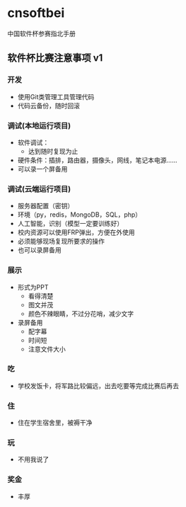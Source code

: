 # cnsoftbei
中国软件杯参赛指北手册

## 软件杯比赛注意事项 v1

### 开发

- 使用Git类管理工具管理代码
- 代码云备份，随时回滚

### 调试(本地运行项目)

- 软件调试：
  - 达到随时复现为止
- 硬件条件：插排，路由器，摄像头，网线，笔记本电源……
- 可以录一个屏备用

### 调试(云端运行项目)

- 服务器配置（密钥）
- 环境（py，redis，MongoDB，SQL，php）
- 人工智能，识别（模型一定要训练好）
- 校内资源可以使用FRP弹出，方便在外使用
- 必须能够现场复现所要求的操作
- 也可以录屏备用



### 展示

- 形式为PPT
  - 看得清楚
  - 图文并茂
  - 颜色不辣眼睛，不过分花哨，减少文字
- 录屏备用
  - 配字幕
  - 时间短
  - 注意文件大小

### 吃

- 学校发饭卡，将军路比较偏远，出去吃要等完成比赛后再去

### 住

- 住在学生宿舍里，被褥干净

### 玩

- 不用我说了



### 奖金

- 丰厚


